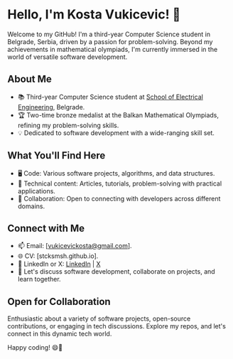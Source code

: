 # Hello, I'm Kosta Vukicevic! 👋

Welcome to my GitHub! I'm a third-year Computer Science student in Belgrade, Serbia, driven by a passion for problem-solving. Beyond my achievements in mathematical olympiads, I'm currently immersed in the world of versatile software development.

## About Me

- 📚 Third-year Computer Science student at [School of Electrical Engineering](https://www.etf.bg.ac.rs/en), Belgrade.
- 🏆 Two-time bronze medalist at the Balkan Mathematical Olympiads, refining my problem-solving skills.
- 💡 Dedicated to software development with a wide-ranging skill set.

## What You'll Find Here

- 🖥️ Code: Various software projects, algorithms, and data structures.
- 📝 Technical content: Articles, tutorials, problem-solving with practical applications.
- 🤝 Collaboration: Open to connecting with developers across different domains.

## Connect with Me

- 📫 Email: [vukicevickosta@gmail.com].
- 🌐 CV: [stcksmsh.github.io].
- 📱 LinkedIn or X: [LinkedIn](https://www.linkedin.com/in/kostavukicevic/) | [X](https://twitter.com/yourtwitter)
- 💬 Let's discuss software development, collaborate on projects, and learn together.

## Open for Collaboration

Enthusiastic about a variety of software projects, open-source contributions, or engaging in tech discussions. Explore my repos, and let's connect in this dynamic tech world.

Happy coding! 😄🚀